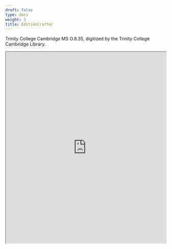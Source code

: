 ```yaml
---
draft: false
type: docs
weight: 3
title: EditionCrafter
---
```


Trinity College Cambridge MS O.8.35, digitized by the Trinity College Cambridge Library.

<iframe width="100%" height="600" src="https://projectmirador.org/embed/?iiif-content=https://mss-cat.trin.cam.ac.uk/Manuscript/O.8.35/manifest.json"></iframe>

